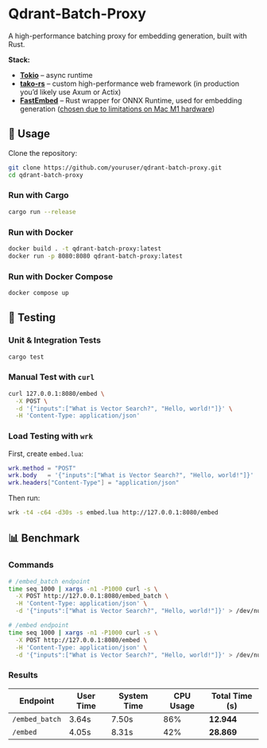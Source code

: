 # Qdrant-Batch-Proxy

A high-performance batching proxy for embedding generation, built with Rust.

**Stack:**

* **[Tokio](https://tokio.rs/)** – async runtime
* **[tako-rs](https://github.com/yourrepo/tako-rs)** – custom high-performance web framework (in production you’d likely use Axum or Actix)
* **[FastEmbed](https://github.com/Anush008/fastembed-rs)** – Rust wrapper for ONNX Runtime, used for embedding generation ([chosen due to limitations on Mac M1 hardware](https://github.com/huggingface/text-embeddings-inference?tab=readme-ov-file#apple-m1m2-arm64-architectures))


## 🚀 Usage

Clone the repository:

```bash
git clone https://github.com/youruser/qdrant-batch-proxy.git
cd qdrant-batch-proxy
```

### Run with Cargo

```bash
cargo run --release
```

### Run with Docker

```bash
docker build . -t qdrant-batch-proxy:latest
docker run -p 8080:8080 qdrant-batch-proxy:latest
```

### Run with Docker Compose

```bash
docker compose up
```


## 🧪 Testing

### Unit & Integration Tests

```bash
cargo test
```

### Manual Test with `curl`

```bash
curl 127.0.0.1:8080/embed \
  -X POST \
  -d '{"inputs":["What is Vector Search?", "Hello, world!"]}' \
  -H 'Content-Type: application/json'
```

### Load Testing with `wrk`

First, create `embed.lua`:

```lua
wrk.method = "POST"
wrk.body   = '{"inputs":["What is Vector Search?", "Hello, world!"]}'
wrk.headers["Content-Type"] = "application/json"
```

Then run:

```bash
wrk -t4 -c64 -d30s -s embed.lua http://127.0.0.1:8080/embed
```

## 📊 Benchmark

### Commands

```bash
# /embed_batch endpoint
time seq 1000 | xargs -n1 -P1000 curl -s \
  -X POST http://127.0.0.1:8080/embed_batch \
  -H 'Content-Type: application/json' \
  -d '{"inputs":["What is Vector Search?", "Hello, world!"]}' > /dev/null

# /embed endpoint
time seq 1000 | xargs -n1 -P1000 curl -s \
  -X POST http://127.0.0.1:8080/embed \
  -H 'Content-Type: application/json' \
  -d '{"inputs":["What is Vector Search?", "Hello, world!"]}' > /dev/null
```


### Results

| Endpoint       | User Time | System Time | CPU Usage | Total Time (s) |
| -------------- | --------- | ----------- | --------- | -------------- |
| `/embed_batch` | 3.64s     | 7.50s       | 86%       | **12.944**     |
| `/embed`       | 4.05s     | 8.31s       | 42%       | **28.869**     |
